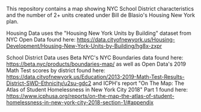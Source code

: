 This repository contains a map showing NYC School District characteristics and the number of 2+ units created under Bill de Blasio's Housing New York plan.

Housing Data uses the "Housing New York Units by Building" dataset from NYC Open Data found here: https://data.cityofnewyork.us/Housing-Development/Housing-New-York-Units-by-Building/hg8x-zxpr

School District Data uses Beta NYC's NYC Boundaries data found here: https://beta.nyc/products/boundaries-map/ as well as Open Data's 2019 Math Test scores by district found here: https://data.cityofnewyork.us/Education/2013-2019-Math-Test-Results-District-SWD-Ethnicity/u2su-gdc2 and ICPH's report "On The Map: The Atlas of Student Homelessness in New York City 2018" Part 1 found here: https://www.icphusa.org/reports/on-the-map-the-atlas-of-student-homelessness-in-new-york-city-2018-section-1/#appendix
